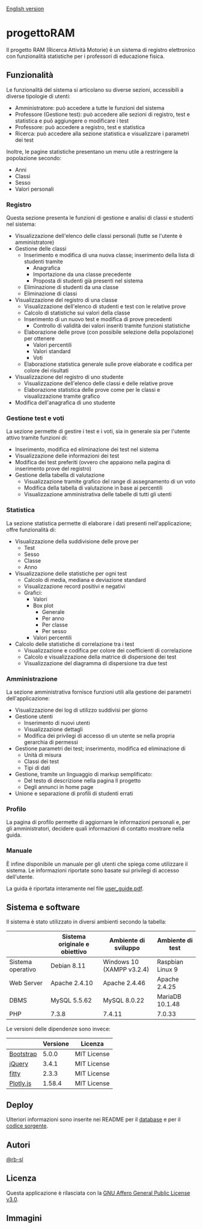 [English version](README-en.md)

# progettoRAM
Il progetto RAM (Ricerca Attività Motorie) è un sistema di registro elettronico con funzionalità statistiche per i professori di educazione fisica.

## Funzionalità
Le funzionalità del sistema si articolano su diverse sezioni, accessibili a diverse tipologie di utenti:
* Amministratore: può accedere a tutte le funzioni del sistema
* Professore (Gestione test): può accedere alle sezioni di registro, test e statistica e può aggiungere o modificare i test
* Professore: può accedere a registro, test e statistica
* Ricerca: può accedere alla sezione statistica e visualizzare i parametri dei test

Inoltre, le pagine statistiche presentano un menu utile a restringere la popolazione secondo:
* Anni
* Classi
* Sesso
* Valori personali

### Registro
Questa sezione presenta le funzioni di gestione e analisi di classi e studenti nel sistema:

* Visualizzazione dell'elenco delle classi personali (tutte se l'utente è amministratore)
* Gestione delle classi
	* Inserimento e modifica di una nuova classe; inserimento della lista di studenti tramite
		* Anagrafica 
		* Importazione da una classe precedente
		* Proposta di studenti già presenti nel sistema
	* Eliminazione di studenti da una classe
	* Eliminazione di classi
* Visualizzazione del registro di una classe
	* Visualizzazione dell'elenco di studenti e test con le relative prove
	* Calcolo di statistiche sui valori della classe
	* Inserimento di un nuovo test e modifica di prove precedenti
		* Controllo di validità dei valori inseriti tramite funzioni statistiche
	* Elaborazione delle prove (con possibile selezione della popolazione) per ottenere
		* Valori percentili
		* Valori standard
		* Voti
	* Elaborazione statistica generale sulle prove elaborate e codifica per colore dei risultati
* Visualizzazione del registro di uno studente
	* Visualizzazione dell'elenco delle classi e delle relative prove
	* Elaborazione statistica delle prove come per le classi e visualizzazione tramite grafico
* Modifica dell'anagrafica di uno studente

### Gestione test e voti
La sezione permette di gestire i test e i voti, sia in generale sia per l'utente attivo tramite funzioni di:

* Inserimento, modifica ed eliminazione dei test nel sistema
* Visualizzazione delle informazioni dei test
* Modifica dei test preferiti (ovvero che appaiono nella pagina di inserimento prove del registro)
* Gestione della tabella di valutazione
	* Visualizzazione tramite grafico del range di assegnamento di un voto
	* Modifica della tabella di valutazione in base ai percentili
	* Visualizzazione amministrativa delle tabelle di tutti gli utenti

### Statistica
La sezione statistica permette di elaborare i dati presenti nell'applicazione; offre funzionalità di:

* Visualizzazione della suddivisione delle prove per
	* Test
	* Sesso
	* Classe
	* Anno
* Visualizzazione delle statistiche per ogni test
	* Calcolo di media, mediana e deviazione standard
	* Visualizzazione record positivi e negativi
	* Grafici:
		* Valori
		* Box plot
			* Generale
			* Per anno
			* Per classe
			* Per sesso
		* Valori percentili
* Calcolo delle statistiche di correlazione tra i test
	* Visualizzazione e codifica per colore dei coefficienti di correlazione 
	* Calcolo e visualizzazione della matrice di dispersione dei test
	* Visualizzazione del diagramma di dispersione tra due test

### Amministrazione
La sezione amministrativa fornisce funzioni utili alla gestione dei parametri dell'applicazione:

* Visualizzazione dei log di utilizzo suddivisi per giorno
* Gestione utenti
	* Inserimento di nuovi utenti
	* Visualizzazione dettagli
	* Modifica dei privilegi di accesso di un utente se nella propria gerarchia di permessi
* Gestione parametri dei test; inserimento, modifica ed eliminazione di
	* Unità di misura
	* Classi dei test
	* Tipi di dati
* Gestione, tramite un linguaggio di markup semplificato:
	* Del testo di descrizione nella pagina Il progetto
	* Degli annunci in home page
* Unione e separazione di profili di studenti errati

### Profilo
La pagina di profilo permette di aggiornare le informazioni personali e, per gli amministratori, decidere quali informazioni di contatto mostrare nella guida.

### Manuale
È infine disponibile un manuale per gli utenti che spiega come utilizzare il sistema. Le informazioni riportate sono basate sui privilegi di accesso dell'utente.

La guida è riportata interamente nel file [user_guide.pdf](user_guide.pdf).

## Sistema e software
Il sistema è stato utilizzato in diversi ambienti secondo la tabella:

|                   | Sistema originale e obiettivo | Ambiente di sviluppo      | Ambiente di test |
| ----------------- | ----------------------------- | ------------------------- | ---------------- | 
| Sistema operativo | Debian 8.11                   | Windows 10 (XAMPP v3.2.4) | Raspbian Linux 9 |
| Web Server        | Apache 2.4.10                 | Apache 2.4.46             | Apache 2.4.25    |
| DBMS              | MySQL 5.5.62                  | MySQL 8.0.22              | MariaDB 10.1.48  |
| PHP               | 7.3.8                         | 7.4.11                    | 7.0.33           |

Le versioni delle dipendenze sono invece:

|                                                  | Versione | Licenza     |
| ------------------------------------------------ | -------- | ----------- |
| [Bootstrap](https://getbootstrap.com/)           | 5.0.0    | MIT License |
| [jQuery](https://jquery.com/)                    | 3.4.1    | MIT License |
| [fitty](https://github.com/rikschennink/fitty)   | 2.3.3    | MIT License |
| [Plotly.js](https://github.com/plotly/plotly.js) | 1.58.4   | MIT License |

## Deploy

Ulteriori informazioni sono inserite nei README per il [database](database/README.md) e per il [codice sorgente](src/README.md).

## Autori
[@rb-sl](https://github.com/rb-sl)

## Licenza
Questa applicazione è rilasciata con la [GNU Affero General Public License v3.0](LICENSE).

## Immagini
